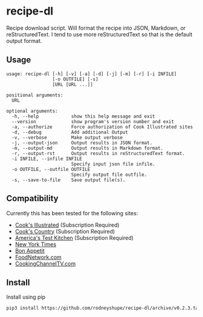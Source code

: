 # recipe-dl

Recipe download script.  Will format the recipe into JSON, Markdown,
or reStructuredText.  I tend to use more reStructuredText so that is the
default output format.

## Usage

```
usage: recipe-dl [-h] [-v] [-a] [-d] [-j] [-m] [-r] [-i INFILE]
                 [-o OUTFILE] [-s]
                 [URL [URL ...]]

positional arguments:
  URL

optional arguments:
  -h, --help            show this help message and exit
  --version             show program's version number and exit
  -a, --authorize       Force authorization of Cook Illustrated sites
  -d, --debug           Add additional Output
  -v, --verbose         Make output verbose
  -j, --output-json     Output results in JSON format.
  -m, --output-md       Output results in Markdown format.
  -r, --output-rst      Output results in reStructuredText format.
  -i INFILE, --infile INFILE
                        Specify input json file infile.
  -o OUTFILE, --outfile OUTFILE
                        Specify output file outfile.
  -s, --save-to-file    Save output file(s).
  ```

## Compatibility

Currently this has been tested for the following sites:
* [Cook's Illustrated](www.cooksillustrated.com) (Subscription Required)
* [Cook's Country](www.cookscountry.com) (Subscription Required)
* [America's Test Kitchen](www.americatestkitchen.com) (Subscription Required)
* [New York Times](cooking.nytimes.com)
* [Bon Appetit](www.bonappetit.com)
* [FoodNetwork.com](www.foodnetwork.com)
* [CookingChannelTV.com](www.cookingchanneltv.com)

## Install
Install using pip
```sh
pip3 install https://github.com/rodneyshupe/recipe-dl/archive/v0.2.3.tar.gz
```
<!--
Copy recipe-dl.sh to /opt.
```sh
curl https://raw.githubusercontent.com/rodneyshupe/recipe-dl/master/recipe-dl.sh --output /opt/recipe-dl.sh && chmod + x /opt/recipe-dl.sh
curl https://raw.githubusercontent.com/rodneyshupe/recipe-dl/master/rst2recipe.sh --output /opt/recipe-dl.sh && chmod + x /opt/rst2recipe.sh
```

Create symbolic links to somewhere on the path.
```sh
ln -s /opt/rst2recipe.sh /usr/local/bin/rst2recipe
ln -s /opt/rst2recipe.sh /usr/local/bin/rst2recipe
```
-->
